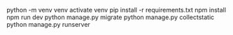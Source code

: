 
python -m venv venv
activate venv
pip install -r requirements.txt
npm install
npm run dev
python manage.py migrate
python manage.py collectstatic
python manage.py runserver